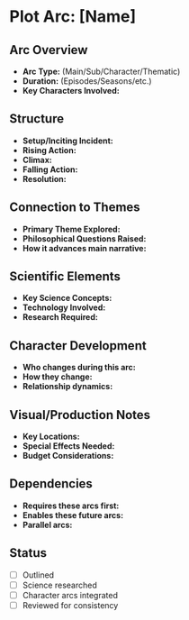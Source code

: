 # Plot Arc: [Name]

## Arc Overview
- **Arc Type:** (Main/Sub/Character/Thematic)
- **Duration:** (Episodes/Seasons/etc.)
- **Key Characters Involved:**

## Structure
- **Setup/Inciting Incident:**
- **Rising Action:**
- **Climax:**
- **Falling Action:**
- **Resolution:**

## Connection to Themes
- **Primary Theme Explored:**
- **Philosophical Questions Raised:**
- **How it advances main narrative:**

## Scientific Elements
- **Key Science Concepts:**
- **Technology Involved:**
- **Research Required:**

## Character Development
- **Who changes during this arc:**
- **How they change:**
- **Relationship dynamics:**

## Visual/Production Notes
- **Key Locations:**
- **Special Effects Needed:**
- **Budget Considerations:**

## Dependencies
- **Requires these arcs first:**
- **Enables these future arcs:**
- **Parallel arcs:**

## Status
- [ ] Outlined
- [ ] Science researched
- [ ] Character arcs integrated
- [ ] Reviewed for consistency